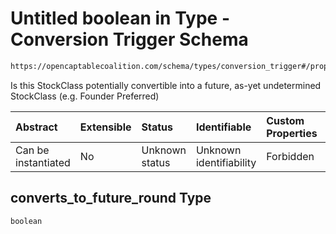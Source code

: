 # Untitled boolean in Type - Conversion Trigger Schema

```txt
https://opencaptablecoalition.com/schema/types/conversion_trigger#/properties/converts_to_future_round
```

Is this StockClass potentially convertible into a future, as-yet undetermined StockClass (e.g. Founder Preferred)

| Abstract            | Extensible | Status         | Identifiable            | Custom Properties | Additional Properties | Access Restrictions | Defined In                                                                                                |
| :------------------ | :--------- | :------------- | :---------------------- | :---------------- | :-------------------- | :------------------ | :-------------------------------------------------------------------------------------------------------- |
| Can be instantiated | No         | Unknown status | Unknown identifiability | Forbidden         | Allowed               | none                | [ConversionTrigger.schema.json*](../../schema/types/ConversionTrigger.schema.json "open original schema") |

## converts_to_future_round Type

`boolean`
